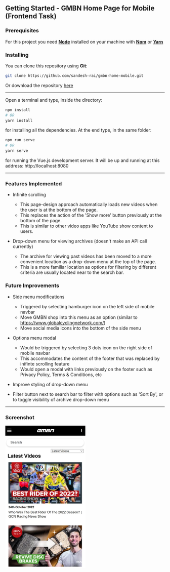 ## Getting Started - GMBN Home Page for Mobile (Frontend Task)

### Prerequisites

For this project you need [__Node__](https://nodejs.org/en/) installed on your machine with [__Npm__](https://www.npmjs.com/) or [__Yarn__](https://yarnpkg.com)

### Installing

You can clone this repository using __Git__:
```bash
git clone https://github.com/sandesh-rai/gmbn-home-mobile.git
```

Or download the repository [here](https://github.com/sandesh-rai/gmbn-home-mobile/archive/refs/heads/main.zip)

---

Open a terminal and type, inside the directory:
```bash
npm install 
# OR
yarn install
```

for installing all the dependencies. At the end type, in the same folder:
```bash
npm run serve
# OR
yarn serve
```
for running the Vue.js development server. It will be up and running at this address: http://localhost:8080

---

### Features Implemented

* Infinite scrolling
  * This page-design approach automatically loads new videos when the user is at the bottom of the page.
  * This replaces the action of the 'Show more' button previously at the bottom of the page.
  * This is similar to other video apps like YouTube show content to users.

* Drop-down menu for viewing archives (doesn't make an API call currently)
  * The archive for viewing past videos has been moved to a more convenient location as a drop-down menu at the top of the page.
  * This is a more familiar location as options for filtering by different criteria are usually located near to the search bar.

### Future Improvements

* Side menu modifications
  * Triggered by selecting hamburger icon on the left side of mobile navbar
  * Move GMBN shop into this menu as an option (similar to https://www.globalcyclingnetwork.com/)
  * Move social media icons into the bottom of the side menu

* Options menu modal
  * Would be triggered by selecting 3 dots icon on the right side of mobile navbar
  * This accommodates the content of the footer that was replaced by inifinte scrolling feature
  * Would open a modal with links previously on the footer such as Privacy Policy, Terms & Conditions, etc

* Improve styling of drop-down menu

* Filter button next to search bar to filter with options such as 'Sort By', or to toggle visibility of archive drop-down menu

---

### Screenshot
<img src="https://github.com/sandesh-rai/gmbn-home-mobile/blob/main/src/assets/Screenshot.jpg" style='height: 450px; margin-right:20px'>


